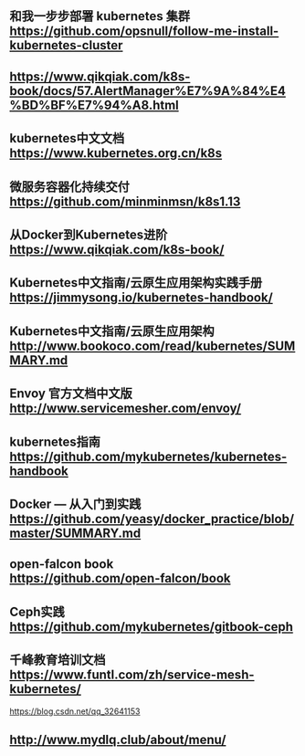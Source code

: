 和我一步步部署 kubernetes 集群  
https://github.com/opsnull/follow-me-install-kubernetes-cluster
---

https://www.qikqiak.com/k8s-book/docs/57.AlertManager%E7%9A%84%E4%BD%BF%E7%94%A8.html
---

kubernetes中文文档  
https://www.kubernetes.org.cn/k8s
---

微服务容器化持续交付  
https://github.com/minminmsn/k8s1.13
---

从Docker到Kubernetes进阶  
https://www.qikqiak.com/k8s-book/
---

Kubernetes中文指南/云原生应用架构实践手册  
https://jimmysong.io/kubernetes-handbook/
---

Kubernetes中文指南/云原生应用架构  
http://www.bookoco.com/read/kubernetes/SUMMARY.md
---

Envoy 官方文档中文版  
http://www.servicemesher.com/envoy/
---

kubernetes指南  
https://github.com/mykubernetes/kubernetes-handbook
---

Docker — 从入门到实践  
https://github.com/yeasy/docker_practice/blob/master/SUMMARY.md
---

open-falcon book  
https://github.com/open-falcon/book
---

Ceph实践  
https://github.com/mykubernetes/gitbook-ceph
---

千峰教育培训文档  
https://www.funtl.com/zh/service-mesh-kubernetes/
---

https://blog.csdn.net/qq_32641153

http://www.mydlq.club/about/menu/
---
